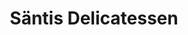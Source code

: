 ---
title: "Säntis Delicatessen"
url: /quezon-city/saentis-delicatessen-timog-avenue/
shop: Lebensmittel
---